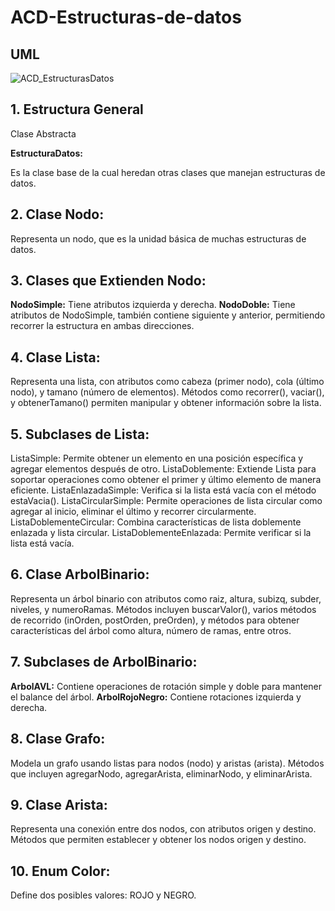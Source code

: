 # ACD-Estructuras-de-datos

## UML

![ACD_EstructurasDatos](https://github.com/user-attachments/assets/dc534dcc-6528-4225-9669-28346277ff82)


## 1. Estructura General

Clase Abstracta 

**EstructuraDatos:**

Es la clase base de la cual heredan otras clases que manejan estructuras de datos. 

## 2. Clase Nodo:


Representa un nodo, que es la unidad básica de muchas estructuras de datos.

## 3. Clases que Extienden Nodo:

**NodoSimple:** Tiene atributos izquierda y derecha.
**NodoDoble:** Tiene atributos de NodoSimple, también contiene siguiente y anterior, permitiendo recorrer la estructura en ambas direcciones.


## 4. Clase Lista:

Representa una lista, con atributos como cabeza (primer nodo), cola (último nodo), y tamano (número de elementos).
Métodos como recorrer(), vaciar(), y obtenerTamano() permiten manipular y obtener información sobre la lista.


## 5. Subclases de Lista:

ListaSimple: Permite obtener un elemento en una posición específica y agregar elementos después de otro.
ListaDoblemente: Extiende Lista para soportar operaciones como obtener el primer y último elemento de manera eficiente.
ListaEnlazadaSimple: Verifica si la lista está vacía con el método estaVacia().
ListaCircularSimple: Permite operaciones de lista circular como agregar al inicio, eliminar el último y recorrer circularmente.
ListaDoblementeCircular: Combina características de lista doblemente enlazada y lista circular.
ListaDoblementeEnlazada: Permite verificar si la lista está vacía.


## 6. Clase ArbolBinario:

Representa un árbol binario con atributos como raiz, altura, subizq, subder, niveles, y numeroRamas.
Métodos incluyen buscarValor(), varios métodos de recorrido (inOrden, postOrden, preOrden), y métodos para obtener características del árbol como altura, número de ramas, entre otros.


## 7. Subclases de ArbolBinario:

**ArbolAVL:** Contiene operaciones de rotación simple y doble para mantener el balance del árbol.
**ArbolRojoNegro:** Contiene rotaciones izquierda y derecha.


## 8. Clase Grafo:

Modela un grafo usando listas para nodos (nodo) y aristas (arista).
Métodos que incluyen agregarNodo, agregarArista, eliminarNodo, y eliminarArista.


## 9. Clase Arista:

Representa una conexión entre dos nodos, con atributos origen y destino.
Métodos que permiten establecer y obtener los nodos origen y destino.


## 10. Enum Color:

Define dos posibles valores: ROJO y NEGRO.
